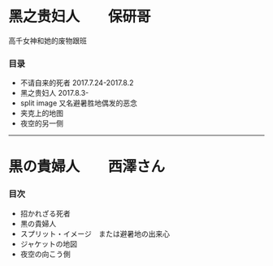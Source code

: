 # 黑之贵妇人　　保研哥
高千女神和她的废物跟班

### 目录
+ 不请自来的死者 2017.7.24-2017.8.2
+ 黑之贵妇人 2017.8.3-
+ split image 又名避暑胜地偶发的恶念
+ 夹克上的地图
+ 夜空的另一侧

----

# 黒の貴婦人　　西澤さん

### 目次
+ 招かれざる死者
+ 黒の貴婦人
+ スプリット・イメージ　または避暑地の出来心
+ ジャケットの地図
+ 夜空の向こう側
